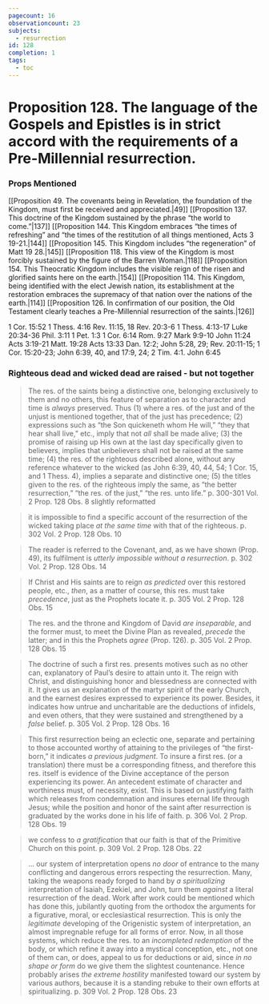 ```yaml
---
pagecount: 16
observationcount: 23
subjects:
  - resurrection
id: 128
completion: 1
tags:
  - toc
---
```

# Proposition 128. The language of the Gospels and Epistles is in strict accord with the requirements of a Pre-Millennial resurrection.
### Props Mentioned
[[Proposition 49. The covenants being in Revelation, the foundation of the Kingdom, must first be received and appreciated.|49]] [[Proposition 137. This doctrine of the Kingdom sustained by the phrase “the world to come.”|137]] [[Proposition 144. This Kingdom embraces “the times of refreshing” and “the times of the restitution of all things mentioned, Acts 3 19-21.|144]] [[Proposition 145. This Kingdom includes “the regeneration” of Matt 19 28.|145]] [[Proposition 118. This view of the Kingdom is most forcibly sustained by the figure of the Barren Woman.|118]] [[Proposition 154. This Theocratic Kingdom includes the visible reign of the risen and glorified saints here on the earth.|154]] [[Proposition 114. This Kingdom, being identified with the elect Jewish nation, its establishment at the restoration embraces the supremacy of that nation over the nations of the earth.|114]] [[Proposition 126. In confirmation of our position, the Old Testament clearly teaches a Pre-Millennial resurrection of the saints.|126]] 

1 Cor. 15:52
1 Thess. 4:16
Rev. 11:15, 18
Rev. 20:3-6
1 Thess. 4:13-17
Luke 20:34-36
Phil. 3:11
1 Pet. 1:3
1 Cor. 6:14
Rom. 9:27
Mark 9:9-10
John 11:24
Acts 3:19-21
Matt. 19:28
Acts 13:33
Dan. 12:2; John 5:28, 29; Rev. 20:11-15; 1 Cor. 15:20-23; John 6:39, 40, and 17:9, 24; 2 Tim. 4:1.
John 6:45

### Righteous dead and wicked dead are raised - but not together
>The res. of the saints being a distinctive one, belonging exclusively to them and no others, this feature of separation as to character and time is *always* preserved. Thus 
>(1) where a res. of the just and of the unjust is mentioned together, that of the just has precedence; 
>(2) expressions such as “the Son quickeneth whom He will,” “they that hear shall live,” etc., imply that not *all* shall be made alive; 
>(3) the promise of raising up His own at the last day specifically given to believers, implies that unbelievers shall not be raised at the same time; 
>(4) the res. of the righteous described alone, without any reference whatever to the wicked (as John 6:39, 40, 44, 54; 1 Cor. 15, and 1 Thess. 4), implies a separate and distinctive one; 
>(5) the titles given to the res. of the righteous imply the same, as “the better resurrection,” “the res. of the just,” “the res. unto life.”
>p. 300-301 Vol. 2 Prop. 128 Obs. 8 slightly reformatted

>it is impossible to find a specific account of the resurrection of the wicked taking place *at the same time* with that of the righteous.
>p. 302 Vol. 2 Prop. 128 Obs. 10

>The reader is referred to the Covenant, and, as we have shown (Prop. 49), its fulfilment is *utterly impossible without a resurrection*.
>p. 302 Vol. 2 Prop. 128 Obs. 14

>If Christ and His saints are to reign *as predicted* over this restored people, etc., *then*, as a matter of course, this res. must take *precedence*, just as the Prophets locate it.
>p. 305 Vol. 2 Prop. 128 Obs. 15

>The res. and the throne and Kingdom of David *are inseparable*, and the former must, to meet the Divine Plan as revealed, *precede* the latter; and in this the Prophets *agree* (Prop. 126).
>p. 305 Vol. 2 Prop. 128 Obs. 15

>The doctrine of such a first res. presents motives such as no other can, explanatory of Paul’s desire to attain unto it. The reign with Christ, and distinguishing honor and blessedness are connected with it. It gives us an explanation of the martyr spirit of the early Church, and the earnest desires expressed to experience its power. Besides, it indicates how untrue and uncharitable are the deductions of infidels, and even others, that they were sustained and strengthened by a *false* belief.
>p. 305 Vol. 2 Prop. 128 Obs. 16

>This first resurrection being an eclectic one, separate and pertaining to those accounted worthy of attaining to the privileges of “the first-born,” it indicates *a previous judgment*. To insure a first res. (or a translation) there must be a corresponding fitness, and therefore this res. itself is evidence of the Divine acceptance of the person experiencing its power. An antecedent estimate of character and worthiness must, of necessity, exist. This is based on justifying faith which releases from condemnation and insures eternal life through Jesus; while the position and honor of the saint after resurrection is graduated by the works done in his life of faith.
>p. 306 Vol. 2 Prop. 128 Obs. 19

>we confess to *a gratification* that our faith is that of the Primitive Church on this point.
>p. 309 Vol. 2 Prop. 128 Obs. 22

>... our system of interpretation opens *no door* of entrance to the many conflicting and dangerous errors respecting the resurrection. Many, taking the weapons ready forged to hand by *a spiritualizing* interpretation of Isaiah, Ezekiel, and John, turn them *against* a literal resurrection of the dead. Work after work could be mentioned which has done this, jubilantly quoting from the orthodox the arguments for a figurative, moral, or ecclesiastical resurrection. This is only the *legitimate* developing of the Origenistic system of interpretation, an almost impregnable refuge for all forms of error. Now, in all those systems, which reduce the res. to an *incompleted redemption* of the body, or which refine it away into a mystical conception, etc., not one of them can, or does, appeal to us for deductions or aid, since *in no shape or form* do we give them the slightest countenance. Hence probably arises *the extreme hostility* manifested toward our system by various authors, because it is a standing rebuke to their own efforts at spiritualizing.
>p. 309 Vol. 2 Prop. 128 Obs. 23






